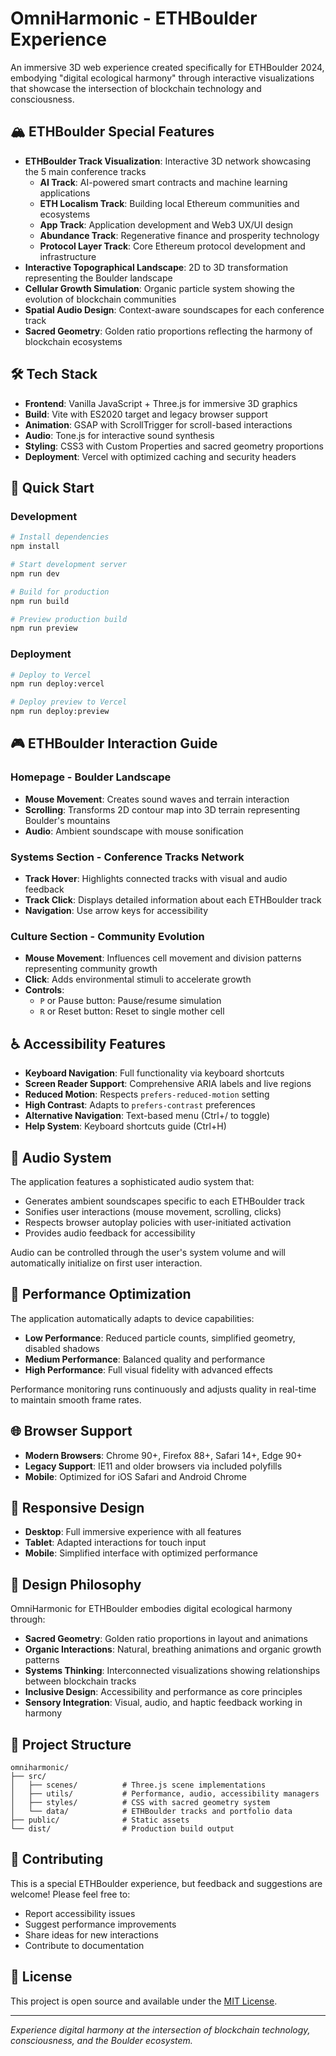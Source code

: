 # OmniHarmonic - ETHBoulder Experience

An immersive 3D web experience created specifically for ETHBoulder 2024, embodying "digital ecological harmony" through interactive visualizations that showcase the intersection of blockchain technology and consciousness.

## 🏔️ ETHBoulder Special Features

- **ETHBoulder Track Visualization**: Interactive 3D network showcasing the 5 main conference tracks
  - **AI Track**: AI-powered smart contracts and machine learning applications
  - **ETH Localism Track**: Building local Ethereum communities and ecosystems  
  - **App Track**: Application development and Web3 UX/UI design
  - **Abundance Track**: Regenerative finance and prosperity technology
  - **Protocol Layer Track**: Core Ethereum protocol development and infrastructure
- **Interactive Topographical Landscape**: 2D to 3D transformation representing the Boulder landscape
- **Cellular Growth Simulation**: Organic particle system showing the evolution of blockchain communities
- **Spatial Audio Design**: Context-aware soundscapes for each conference track
- **Sacred Geometry**: Golden ratio proportions reflecting the harmony of blockchain ecosystems

## 🛠️ Tech Stack

- **Frontend**: Vanilla JavaScript + Three.js for immersive 3D graphics
- **Build**: Vite with ES2020 target and legacy browser support
- **Animation**: GSAP with ScrollTrigger for scroll-based interactions
- **Audio**: Tone.js for interactive sound synthesis
- **Styling**: CSS3 with Custom Properties and sacred geometry proportions
- **Deployment**: Vercel with optimized caching and security headers

## 🚀 Quick Start

### Development

```bash
# Install dependencies
npm install

# Start development server
npm run dev

# Build for production
npm run build

# Preview production build
npm run preview
```

### Deployment

```bash
# Deploy to Vercel
npm run deploy:vercel

# Deploy preview to Vercel  
npm run deploy:preview
```

## 🎮 ETHBoulder Interaction Guide

### Homepage - Boulder Landscape
- **Mouse Movement**: Creates sound waves and terrain interaction
- **Scrolling**: Transforms 2D contour map into 3D terrain representing Boulder's mountains
- **Audio**: Ambient soundscape with mouse sonification

### Systems Section - Conference Tracks Network
- **Track Hover**: Highlights connected tracks with visual and audio feedback
- **Track Click**: Displays detailed information about each ETHBoulder track
- **Navigation**: Use arrow keys for accessibility

### Culture Section - Community Evolution
- **Mouse Movement**: Influences cell movement and division patterns representing community growth
- **Click**: Adds environmental stimuli to accelerate growth
- **Controls**: 
  - `P` or Pause button: Pause/resume simulation
  - `R` or Reset button: Reset to single mother cell

## ♿ Accessibility Features

- **Keyboard Navigation**: Full functionality via keyboard shortcuts
- **Screen Reader Support**: Comprehensive ARIA labels and live regions
- **Reduced Motion**: Respects `prefers-reduced-motion` setting
- **High Contrast**: Adapts to `prefers-contrast` preferences
- **Alternative Navigation**: Text-based menu (Ctrl+/ to toggle)
- **Help System**: Keyboard shortcuts guide (Ctrl+H)

## 🎵 Audio System

The application features a sophisticated audio system that:

- Generates ambient soundscapes specific to each ETHBoulder track
- Sonifies user interactions (mouse movement, scrolling, clicks)
- Respects browser autoplay policies with user-initiated activation
- Provides audio feedback for accessibility

Audio can be controlled through the user's system volume and will automatically initialize on first user interaction.

## 🔧 Performance Optimization

The application automatically adapts to device capabilities:

- **Low Performance**: Reduced particle counts, simplified geometry, disabled shadows
- **Medium Performance**: Balanced quality and performance
- **High Performance**: Full visual fidelity with advanced effects

Performance monitoring runs continuously and adjusts quality in real-time to maintain smooth frame rates.

## 🌐 Browser Support

- **Modern Browsers**: Chrome 90+, Firefox 88+, Safari 14+, Edge 90+
- **Legacy Support**: IE11 and older browsers via included polyfills
- **Mobile**: Optimized for iOS Safari and Android Chrome

## 📱 Responsive Design

- **Desktop**: Full immersive experience with all features
- **Tablet**: Adapted interactions for touch input
- **Mobile**: Simplified interface with optimized performance

## 🎨 Design Philosophy

OmniHarmonic for ETHBoulder embodies digital ecological harmony through:

- **Sacred Geometry**: Golden ratio proportions in layout and animations
- **Organic Interactions**: Natural, breathing animations and organic growth patterns  
- **Systems Thinking**: Interconnected visualizations showing relationships between blockchain tracks
- **Inclusive Design**: Accessibility and performance as core principles
- **Sensory Integration**: Visual, audio, and haptic feedback working in harmony

## 📂 Project Structure

```
omniharmonic/
├── src/
│   ├── scenes/          # Three.js scene implementations
│   ├── utils/           # Performance, audio, accessibility managers
│   ├── styles/          # CSS with sacred geometry system
│   └── data/            # ETHBoulder tracks and portfolio data
├── public/              # Static assets
└── dist/                # Production build output
```

## 🤝 Contributing

This is a special ETHBoulder experience, but feedback and suggestions are welcome! Please feel free to:

- Report accessibility issues
- Suggest performance improvements  
- Share ideas for new interactions
- Contribute to documentation

## 📄 License

This project is open source and available under the [MIT License](LICENSE).

---

*Experience digital harmony at the intersection of blockchain technology, consciousness, and the Boulder ecosystem.*